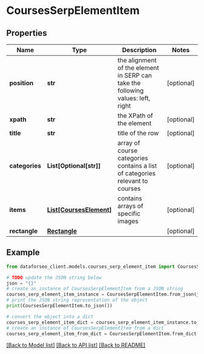 # CoursesSerpElementItem


## Properties

Name | Type | Description | Notes
------------ | ------------- | ------------- | -------------
**position** | **str** | the alignment of the element in SERP can take the following values: left, right | [optional] 
**xpath** | **str** | the XPath of the element | [optional] 
**title** | **str** | title of the row | [optional] 
**categories** | **List[Optional[str]]** | array of course categories contains a list of categories relevant to courses | [optional] 
**items** | [**List[CoursesElement]**](CoursesElement.md) | contains arrays of specific images | [optional] 
**rectangle** | [**Rectangle**](Rectangle.md) |  | [optional] 

## Example

```python
from dataforseo_client.models.courses_serp_element_item import CoursesSerpElementItem

# TODO update the JSON string below
json = "{}"
# create an instance of CoursesSerpElementItem from a JSON string
courses_serp_element_item_instance = CoursesSerpElementItem.from_json(json)
# print the JSON string representation of the object
print(CoursesSerpElementItem.to_json())

# convert the object into a dict
courses_serp_element_item_dict = courses_serp_element_item_instance.to_dict()
# create an instance of CoursesSerpElementItem from a dict
courses_serp_element_item_from_dict = CoursesSerpElementItem.from_dict(courses_serp_element_item_dict)
```
[[Back to Model list]](../README.md#documentation-for-models) [[Back to API list]](../README.md#documentation-for-api-endpoints) [[Back to README]](../README.md)



